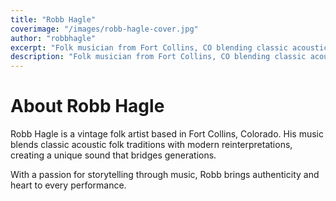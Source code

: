 ```yaml
---
title: "Robb Hagle"
coverimage: "/images/robb-hagle-cover.jpg"
author: "robbhagle"
excerpt: "Folk musician from Fort Collins, CO blending classic acoustic folk songs with modern reinterpretations."
description: "Folk musician from Fort Collins, CO blending classic acoustic folk songs with modern reinterpretations."
---
```


# About Robb Hagle

Robb Hagle is a vintage folk artist based in Fort Collins, Colorado. His music blends classic acoustic folk traditions with modern reinterpretations, creating a unique sound that bridges generations.

With a passion for storytelling through music, Robb brings authenticity and heart to every performance.
